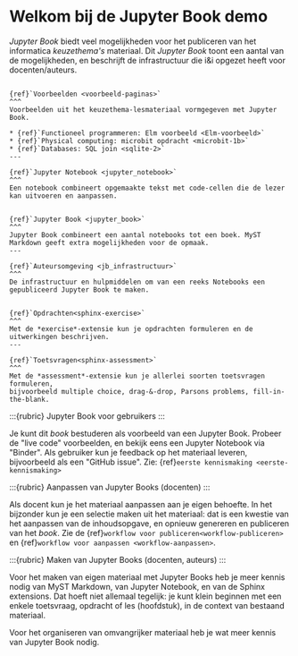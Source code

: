 # Welkom bij de Jupyter Book demo

*Jupyter Book* biedt veel mogelijkheden voor het publiceren van het informatica *keuzethema's* materiaal.
Dit *Jupyter Book* toont een aantal van de mogelijkheden, en beschrijft de infrastructuur die i&i opgezet heeft voor docenten/auteurs.

````{panels}

{ref}`Voorbeelden <voorbeeld-paginas>`
^^^
Voorbeelden uit het keuzethema-lesmateriaal vormgegeven met Jupyter Book.

* {ref}`Functioneel programmeren: Elm voorbeeld <Elm-voorbeeld>`
* {ref}`Physical computing: microbit opdracht <microbit-1b>`
* {ref}`Databases: SQL join <sqlite-2>`
---

{ref}`Jupyter Notebook <jupyter_notebook>`
^^^
Een notebook combineert opgemaakte tekst met code-cellen die de lezer kan uitvoeren en aanpassen.
````

````{panels}

{ref}`Jupyter Book <jupyter_book>`
^^^
Jupyter Book combineert een aantal notebooks tot een boek. MyST Markdown geeft extra mogelijkheden voor de opmaak.
---

{ref}`Auteursomgeving <jb_infrastructuur>`
^^^
De infrastructuur en hulpmiddelen om van een reeks Notebooks een gepubliceerd Jupyter Book te maken.
````

````{panels}

{ref}`Opdrachten<sphinx-exercise>`
^^^
Met de *exercise*-extensie kun je opdrachten formuleren en de uitwerkingen beschrijven.
---

{ref}`Toetsvragen<sphinx-assessment>`
^^^
Met de *assessment*-extensie kun je allerlei soorten toetsvragen formuleren,
bijvoorbeeld multiple choice, drag-&-drop, Parsons problems, fill-in-the-blank.
````

:::{rubric} Jupyter Book voor gebruikers
:::

Je kunt dit *book* bestuderen als voorbeeld van een Jupyter Book.
Probeer de "live code" voorbeelden, en bekijk eens een Jupyter Notebook via "Binder".
Als gebruiker kun je feedback op het materiaal leveren, bijvoorbeeld als een "GitHub issue".
Zie: {ref}`eerste kennismaking <eerste-kennismaking>`

:::{rubric} Aanpassen van Jupyter Books (docenten)
:::

Als docent kun je het materiaal aanpassen aan je eigen behoefte.
In het bijzonder kun je een selectie maken uit het materiaal:
dat is een kwestie van het aanpassen van de inhoudsopgave, en opnieuw genereren en publiceren van het *book*.
Zie de {ref}`workflow voor publiceren<workflow-publiceren>` en {ref}`workflow voor aanpassen <workflow-aanpassen>`.

:::{rubric} Maken van Jupyter Books (docenten, auteurs)
:::

Voor het maken van eigen materiaal met Jupyter Books heb je meer kennis nodig van MyST Markdown, van Jupyter Notebook, en van de Sphinx extensions.
Dat hoeft niet allemaal tegelijk: je kunt klein beginnen met een enkele toetsvraag, opdracht of les (hoofdstuk),
in de context van bestaand materiaal.

Voor het organiseren van omvangrijker materiaal heb je wat meer kennis van Jupyter Book nodig.
